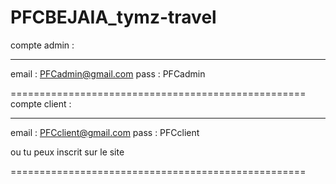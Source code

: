 # PFCBEJAIA_tymz-travel

compte admin : 
______________

email : PFCadmin@gmail.com
pass  : PFCadmin

===================================================
compte client :
______________

email : PFCclient@gmail.com
pass  : PFCclient

ou tu peux inscrit sur le site

===================================================
